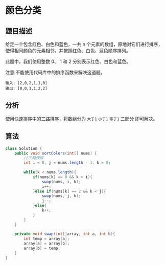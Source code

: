 # 颜色分类

## 题目描述

给定一个包含红色、白色和蓝色，一共 n 个元素的数组，原地对它们进行排序，使得相同颜色的元素相邻，并按照红色、白色、蓝色顺序排列。

此题中，我们使用整数 0、 1 和 2 分别表示红色、白色和蓝色。

注意:不能使用代码库中的排序函数来解决这道题。

```
输入: [2,0,2,1,1,0]
输出: [0,0,1,1,2,2]
```

## 分析

使用快速排序中的三路排序，将数组分为 `大于1`  `小于1`  `等于1` 三部分 即可解决。

## 算法

```java
class Solution {
    public void sortColors(int[] nums) {
        //三路快排
        int i = 0, j = nums.length - 1, k = 0;
        
        while(k < nums.length){
            if(nums[k] == 0 && k > i){
                swap(nums, i, k);
                i++;
            }else if(nums[k] == 2 && k < j){
                swap(nums, j, k);
                j--;
            }else{
                k++;
            }
        }
    }
    
    private void swap(int[]array, int a, int b){
        int temp = array[a];
        array[a] = array[b];
        array[b] = temp;
    }
}
```